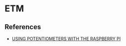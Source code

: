 # ETM


## References

- [USING POTENTIOMETERS WITH THE RASPBERRY PI](https://www.circuitbasics.com/using-potentiometers-with-raspberry-pi/)
